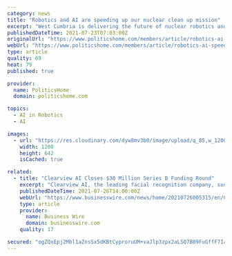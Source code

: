 ```yaml
---
category: news
title: "Robotics and AI are speeding up our nuclear clean up mission"
excerpt: "West Cumbria is delivering the future of nuclear robotics and artificial intelligence technology. Every day the company in charge of the nationally important mission of decommissioning and cleaning up the UK’s largest nuclear site – Sellafield in West Cumbria - is facing new challenges."
publishedDateTime: 2021-07-23T07:03:00Z
originalUrl: "https://www.politicshome.com/members/article/robotics-ai-speed-up-nuclear-clean-up-mission"
webUrl: "https://www.politicshome.com/members/article/robotics-ai-speed-up-nuclear-clean-up-mission"
type: article
quality: 69
heat: 79
published: true

provider:
  name: PoliticsHome
  domain: politicshome.com

topics:
  - AI in Robotics
  - AI

images:
  - url: "https://res.cloudinary.com/dyw8mv3b0/image/upload/q_85,w_1200,h_1200,c_limit/v1/news/2021_07/DRONE_960X640_JAN21_002_xegibn.jpg"
    width: 1200
    height: 642
    isCached: true

related:
  - title: "Clearview AI Closes $30 Million Series B Funding Round"
    excerpt: "Clearview AI, the leading facial recognition company, successfully closed a $30 million Series B funding round valuing the company at $130 million."
    publishedDateTime: 2021-07-26T14:00:00Z
    webUrl: "https://www.businesswire.com/news/home/20210726005315/en/Clearview-AI-Closes-30-Million-Series-B-Funding-Round"
    type: article
    provider:
      name: Business Wire
      domain: businesswire.com
    quality: 17

secured: "ogZQxEpj2Mbl1aZnsSx5dKBtCyproruUM+vaJlp3zpx2aLSQ7B09FuGffF7IaS8AqVhyLDHjJu9epDTsIa6eJu4S2hpJvC57CvjtEATDDJ9GzUYqEMueU8VEs4j2ZPGNSzKPYZ7cWbGhN3LVws0kBFdqXnoUlQb5NgGF8D2jU2WTJHZvauMtu+a0l/d18nkBRSuH44MN/O50V+kGLmatlLa/JYWM3gbiPzVe0GDjfK9TAcPfKYLA4aBDweNVbTgcuDhjee/kN79VzrTPuTB50/rgwYIyUsh4CJzSGPfCPA6vNsBb0Fqa4c7D7H4Skv0hW7hvEJ/q9Hw51K+lPwj1FU7DVZW/EYetGZgvALFwdm8=;DNHg098ew8fkI+imHQvurg=="
---
```


